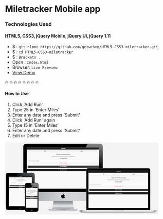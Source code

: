 # Miletracker Mobile app
### Technologies Used
#### HTML5, CSS3, jQuery Mobile, jQuery UI, jQuery 1.11
 - $  :  `git clone https://github.com/getwebem/HTML5-CSS3-miletracker.git`
 - $  :  `cd HTML5-CSS3-miletracker`
 - $ :  `Brackets .`
 - Open :  `Index.html`
 - Browser:  `Live Preview`  
 - [View Demo](http://getwebem.com/runTracker/)  

:fire: :fire: :fire: :fire: :fire: :fire: :fire: :fire:
#### How to Use 
1. Click 'Add Run'
2. Type 25 in 'Enter Miles'
3. Enter any date and press 'Submit'
4. Click 'Add Run' again
5. Type 15 in 'Enter Miles'
6. Enter any date and press 'Submit'
7.  Edit or Delete 

![pic1](https://raw.githubusercontent.com/getwebem/README/master/runTracker/Screen%20Shot%202017-08-08%20at%2009.45.10.png)
<br/><br/>
